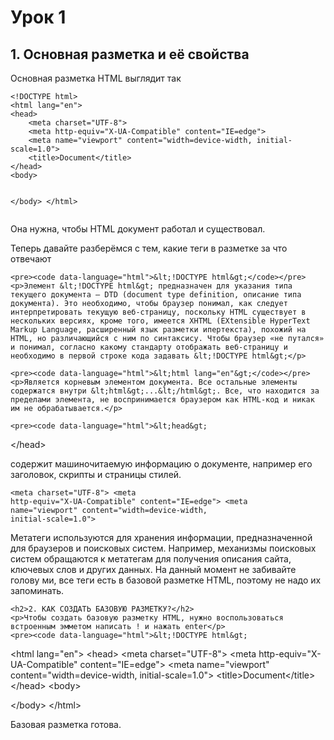 <main>
    <h1>Урок 1</h1>
    <h2>1. Основная разметка и её свойства</h2>
    <p>Основная разметка HTML выглядит так</p>
    <pre><code data-language="html">&lt;!DOCTYPE html&gt;
&lt;html lang="en"&gt;
&lt;head&gt;
    &lt;meta charset="UTF-8"&gt;
    &lt;meta http-equiv="X-UA-Compatible" content="IE=edge"&gt;
    &lt;meta name="viewport" content="width=device-width, initial-scale=1.0"&gt;
    &lt;title&gt;Document&lt;/title&gt;
&lt;/head&gt;
&lt;body&gt;
    
&lt;/body&gt;
&lt;/html&gt;</code></pre>
    <p>Она нужна, чтобы HTML документ работал и существовал.</p>
    <p>Теперь давайте разберёмся с тем, какие теги в разметке за что отвечают</p>

    <pre><code data-language="html">&lt;!DOCTYPE html&gt;</code></pre>
    <p>Элемент &lt;!DOCTYPE html&gt; предназначен для указания типа текущего документа — DTD (document type definition, описание типа документа). Это необходимо, чтобы браузер понимал, как следует интерпретировать текущую веб-страницу, поскольку HTML существует в нескольких версиях, кроме того, имеется XHTML (EXtensible HyperText Markup Language, расширенный язык разметки ипертекста), похожий на HTML, но различающийся с ним по синтаксису. Чтобы браузер «не путался» и понимал, согласно какому стандарту отображать веб-страницу и необходимо в первой строке кода задавать &lt;!DOCTYPE html&gt;</p>

    <pre><code data-language="html">&lt;html lang="en"&gt;</code></pre>
    <p>Является корневым элементом документа. Все остальные элементы содержатся внутри &lt;html&gt;...&lt;/html&gt;. Все, что находится за пределами элемента, не воспринимается браузером как HTML-код и никак им не обрабатывается.</p>

    <pre><code data-language="html">&lt;head&gt;
&lt;/head&gt;</code></pre>
    <p>содержит машиночитаемую информацию о документе,
        например его заголовок, скрипты и страницы стилей.</p>
    <pre><code data-language="html">&lt;meta charset="UTF-8"&gt;
&lt;meta http-equiv="X-UA-Compatible" content="IE=edge"&gt;
&lt;meta name="viewport" content="width=device-width, initial-scale=1.0"&gt;</code></pre>
    <p>Метатеги используются для хранения информации, предназначенной для браузеров и поисковых систем. Например, механизмы поисковых систем обращаются к метатегам для получения описания сайта, ключевых слов и других данных. На данный момент не забивайте голову ми, все теги есть в базовой разметке HTML, поэтому не надо их запоминать.</p>

    <h2>2. КАК СОЗДАТЬ БАЗОВУЮ РАЗМЕТКУ?</h2>
    <p>Чтобы создать базовую разметку HTML, нужно воспользоваться встроенным эмметом написать ! и нажать enter</p>
    <pre><code data-language="html">&lt;!DOCTYPE html&gt;
&lt;html lang="en"&gt;
&lt;head&gt;
    &lt;meta charset="UTF-8"&gt;
    &lt;meta http-equiv="X-UA-Compatible" content="IE=edge"&gt;
    &lt;meta name="viewport" content="width=device-width, initial-scale=1.0"&gt;
    &lt;title&gt;Document&lt;/title&gt;
&lt;/head&gt;
&lt;body&gt;
    
&lt;/body&gt;
&lt;/html&gt;</code></pre>
    <p>Базовая разметка готова.</p>
</main>